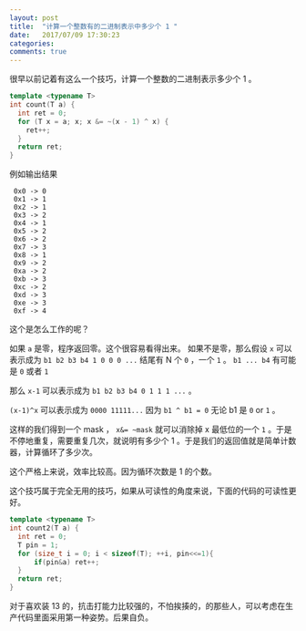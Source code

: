 ```yaml
---
layout: post
title:  "计算一个整数有的二进制表示中多少个 1 "
date:   2017/07/09 17:30:23
categories:
comments: true
---
```



很早以前记着有这么一个技巧，计算一个整数的二进制表示多少个 1 。


```cpp
template <typename T>
int count(T a) {
  int ret = 0;
  for (T x = a; x; x &= ~(x - 1) ^ x) {
    ret++;
  }
  return ret;
}
```

例如输出结果


```
 0x0 -> 0
 0x1 -> 1
 0x2 -> 1
 0x3 -> 2
 0x4 -> 1
 0x5 -> 2
 0x6 -> 2
 0x7 -> 3
 0x8 -> 1
 0x9 -> 2
 0xa -> 2
 0xb -> 3
 0xc -> 2
 0xd -> 3
 0xe -> 3
 0xf -> 4
```


这个是怎么工作的呢？

如果 `a` 是零，程序返回零。这个很容易看得出来。 如果不是零，那么假设
`x` 可以表示成为 `b1 b2 b3 b4 1 0 0 0 ...` 结尾有 N 个 `0` ，一个 `1` 。 `b1 ... b4` 有可能是 `0` 或者 `1`

那么 `x-1` 可以表示成为 `b1 b2 b3 b4 0 1 1 1 ...` 。

`(x-1)^x` 可以表示成为 `0000 11111...` 因为 `b1 ^ b1 = 0` 无论 b1 是 `0` or `1` 。


这样的我们得到一个 mask ， `x&= ~mask` 就可以消除掉 x 最低位的一个 `1` 。于是不停地重复，需要重复几次，就说明有多少个 1 。于是我们的返回值就是简单计数器，计算循环了多少次。


这个严格上来说，效率比较高。因为循环次数是 1 的个数。


这个技巧属于完全无用的技巧，如果从可读性的角度来说，下面的代码的可读性更好。

```cpp
template <typename T>
int count2(T a) {
  int ret = 0;
  T pin = 1;
  for (size_t i = 0; i < sizeof(T); ++i, pin<<=1){
      if(pin&a) ret++;
  }
  return ret;
}
```

对于喜欢装 13 的，抗击打能力比较强的，不怕挨揍的，的那些人，可以考虑在生产代码里面采用第一种姿势。后果自负。
